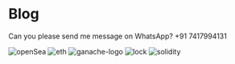# Blog

Can you please send me message on WhatsApp?
+91 7417994131



![openSea](https://user-images.githubusercontent.com/81981737/171218122-ad7492ac-3acc-44e4-92a7-950ee2f50df6.png)
![eth](https://user-images.githubusercontent.com/81981737/171218130-b3fd0e54-2971-4b11-adee-a00a8c3cd5df.png)
![ganache-logo](https://user-images.githubusercontent.com/81981737/171218179-662e8d84-b947-4721-83e2-06dfdedbf4ea.png)
![lock](https://user-images.githubusercontent.com/81981737/171218182-2c2b84d6-0833-4d79-834e-4a828191db83.png)
![solidity](https://user-images.githubusercontent.com/81981737/171218186-6b4460b8-5d9f-452f-a31e-3209b57645a2.png)



